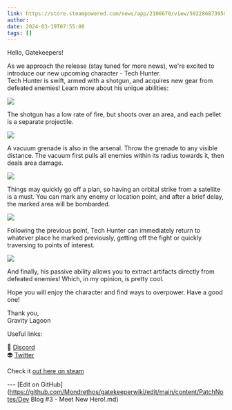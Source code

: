 ```yaml
---
link: https://store.steampowered.com/news/app/2106670/view/5922868739503805981
author: 
date: 2024-03-19T07:55:00
tags: []
---
```

Hello, Gatekeepers!  
  
As we approach the release (stay tuned for more news), we're excited to introduce our new upcoming character - Tech Hunter.  
Tech Hunter is swift, armed with a shotgun, and acquires new gear from defeated enemies! Learn more about his unique abilities:

  
![](https://clan.akamai.steamstatic.com/images/42755050/8675f861fad90ed8602644f3c8f55b8de6491323.gif)  
  

The shotgun has a low rate of fire, but shoots over an area, and each pellet is a separate projectile.

  
![](https://clan.akamai.steamstatic.com/images/42755050/c612c810ab4af4e85329789a67be3817a46efba2.gif)  
  

A vacuum grenade is also in the arsenal. Throw the grenade to any visible distance. The vacuum first pulls all enemies within its radius towards it, then deals area damage.

  
![](https://clan.akamai.steamstatic.com/images/42755050/c3c737fefd321c45253edc54e8779e7e595b4ede.gif)  
  

Things may quickly go off a plan, so having an orbital strike from a satellite is a must. You can mark any enemy or location point, and after a brief delay, the marked area will be bombarded.

  
![](https://clan.akamai.steamstatic.com/images/42755050/c11cbcfd2dc84f4e03a032be47ab63cf57e0c6b7.gif)  
  

Following the previous point, Tech Hunter can immediately return to whatever place he marked previously, getting off the fight or quickly traversing to points of interest.

  
![](https://clan.akamai.steamstatic.com/images/42755050/988a63e864c246d5a7dcce21d67260bcdff3d65f.gif)  
  

And finally, his passive ability allows you to extract artifacts directly from defeated enemies! Which, in my opinion, is pretty cool.  
  
Hope you will enjoy the character and find ways to overpower. Have a good one!  
  
  
Thank you,  
Gravity Lagoon

  

Useful links:  
  
👾 [Discord](https://steamcommunity.com/linkfilter/?u=https%3A%2F%2Fdiscord.gg%2FHkrp6AUa5S)  
👽 [Twitter](https://twitter.com/gatekeeper_game)

Check it [out here on steam](https://store.steampowered.com/news/app/2106670/view/5922868739503805981)

<!-- Make sure that the github edit button link is correct. This just means adding the parent and filename after the content folder in the URL -->

--- [Edit on GitHub](https://github.com/Mondrethos/gatekeeperwiki/edit/main/content/PatchNotes/Dev Blog #3 - Meet New Hero!.md)